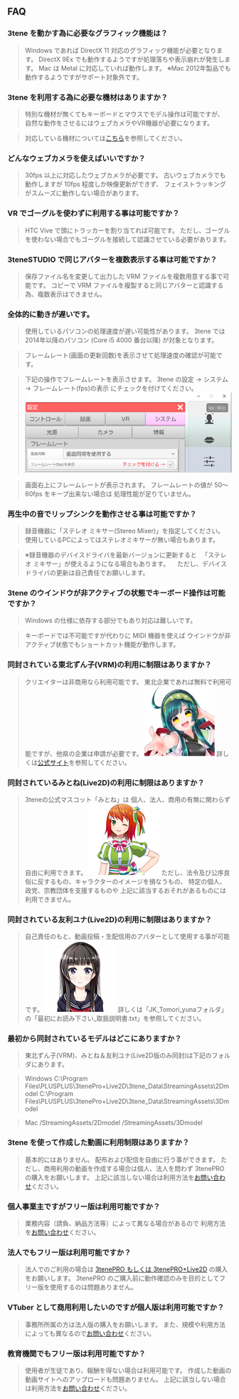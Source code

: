 ## FAQ

### 3tene を動かす為に必要なグラフィック機能は？

>Windows であれば DirectX 11 対応のグラフィック機能が必要となります。
>DirectX 9Ex でも動作するようですが処理落ちや表示崩れが発生します。
>Mac は Metal に対応していれば動作します。
>※Mac 2012年製品でも動作するようですがサポート対象外です。


### 3tene を利用する為に必要な機材はありますか？

>特別な機材が無くてもキーボードとマウスでモデル操作は可能ですが、
>自然な動作をさせるにはウェブカメラやVR機器が必要になります。

>対応している機材については[こちら](#equipment.md)を参照してください。


### どんなウェブカメラを使えばいいですか？

>30fps 以上に対応したウェブカメラが必要です。
>古いウェブカメラでも動作しますが 10fps 程度しか映像更新ができず、
>フェイストラッキングがスムーズに動作しない場合があります。


### VR でゴーグルを使わずに利用する事は可能ですか？

>HTC Vive で頭にトラッカーを割り当てれば可能です。
>ただし、ゴーグルを使わない場合でもゴーグルを接続して認識させている必要があります。


### 3teneSTUDIO で同じアバターを複数表示する事は可能ですか？

>保存ファイル名を変更して出力した VRM ファイルを複数用意する事で可能です。
>コピーで VRM ファイルを複製すると同じアバターと認識する為、複数表示はできません。


### 全体的に動きが遅いです。

>使用しているパソコンの処理速度が遅い可能性があります。
>3tene では2014年以降のパソコン (Core i5 4000 番台以降) が対象となります。

>フレームレート(画面の更新回数)を表示させて処理速度の確認が可能です。

>下記の操作でフレームレートを表示させます。
>3tene の設定 → システム → フレームレート(fps)の表示
>にチェックを付けてください。
![画像](image/setting_fps.png "fps")

>画面右上にフレームレートが表示されます。
>フレームレートの値が 50～60fps をキープ出来ない場合は
>処理性能が足りていません。


### 再生中の音でリップシンクを動作させる事は可能ですか？

>録音機器に「ステレオ ミキサー(Stereo Mixer)」を指定してください。
>使用しているPCによってはステレオミキサーが無い場合もあります。

>※録音機器のデバイスドライバを最新バージョンに更新すると
>　「ステレオ ミキサー」が使えるようになる場合もあります。
>　ただし、デバイスドライバの更新は自己責任でお願いします。


### 3tene のウインドウが非アクティブの状態でキーボード操作は可能ですか？

>Windows の仕様に依存する部分でもあり対応は難しいです。

>キーボードでは不可能ですが代わりに MIDI 機器を使えば
>ウインドウが非アクティブ状態でもショートカット機能が動作します。


### 同封されている東北ずん子(VRM)の利用に制限はありますか？

>クリエイターは非商用なら利用可能です。
>東北企業であれば無料で利用可能ですが、他県の企業は申請が必要です。
![画像](image/zunko.jpg "ずん子")
>詳しくは[公式サイト](https://zunko.jp/guideline.html)を参照してください。


### 同封されているみとね(Live2D)の利用に制限はありますか？

>3teneの公式マスコット「みとね」は
>個人、法人、商用の有無に関わらず自由に利用できます。
![画像](image/mitone.png "みとね")
>ただし、法令及び公序良俗に反するもの、キャラクターのイメージを損なうもの、
>特定の個人、政党、宗教団体を支援するものや
>上記に該当するおそれがあるものには利用できません。


### 同封されている友利ユナ(Live2D)の利用に制限はありますか？

>自己責任のもと、動画投稿・生配信用のアバターとして使用する事が可能です。
![画像](image/tomori_yuna.png "友利ユナ")
>詳しくは「JK_Tomori_yunaフォルダ」の「最初にお読み下さい_取扱説明書.txt」を参照してください。


### 最初から同封されているモデルはどこにありますか？

>東北ずん子(VRM)、みとね＆友利ユナ(Live2D版のみ同封)は下記のフォルダにあります。

>Windows
>C:\Program Files\PLUSPLUS\3tenePro+Live2D\3tene_Data\StreamingAssets\2Dmodel
>C:\Program Files\PLUSPLUS\3tenePro+Live2D\3tene_Data\StreamingAssets\3Dmodel

>Mac
>/StreamingAssets/2Dmodel
>/StreamingAssets/3Dmodel


### 3tene を使って作成した動画に利用制限はありますか？

>基本的にはありません。
>配布および配信を自由に行う事ができます。
>ただし、商用利用の動画を作成する場合は個人、法人を問わず 3tenePRO の購入をお願いします。
>上記に該当しない場合は利用方法を[お問い合わせ](https://3tene.com/contact/)ください。


### 個人事業主ですがフリー版は利用可能ですか？

>業務内容（請負、納品方法等）によって異なる場合があるので
>利用方法を[お問い合わせ](https://3tene.com/contact/)ください。


### 法人でもフリー版は利用可能ですか？

>法人でのご利用の場合は [3tenePRO もしくは 3tenePRO+Live2D](https://3tene.com/pro_company/) の購入をお願いします。
>3tenePRO のご購入前に動作確認のみを目的としてフリー版を使用するのは問題ありません。


### VTuber として商用利用したいのですが個人版は利用可能ですか？

>事務所所属の方は法人版の購入をお願いします。
>また、規模や利用方法によっても異なるので[お問い合わせ](https://3tene.com/contact/)ください。


### 教育機関でもフリー版は利用可能ですか？

>使用者が生徒であり、報酬を得ない場合は利用可能です。
>作成した動画の動画サイトへのアップロードも問題ありません。
>上記に該当しない場合は利用方法を[お問い合わせ](https://3tene.com/contact/)ください。


